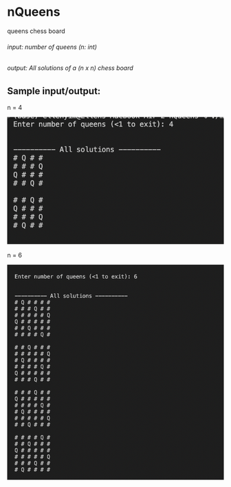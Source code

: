 # nQueens
queens chess board 

###### input: number of queens (n: int) 

###### output: All solutions of a (n x n) chess board 

## Sample input/output: 

n = 4 

![sample i/o 1](./images/sample_input1.png)

n = 6 

![sample i/o 2](./images/sample_input2.png) 
